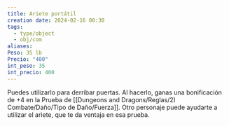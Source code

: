 ```yaml
---
title: Ariete portátil
creation date: 2024-02-16 00:30
tags:
  - type/object
  - obj/com
aliases: 
Peso: 35 lb
Precio: "400"
int_peso: 35
int_precio: 400
---
```

Puedes utilizarlo para derribar puertas.
Al hacerlo, ganas una bonificación de +4 en la Prueba de [[Dungeons and Dragons/Reglas/2) Combate/Daño/Tipo de Daño/Fuerza]]. Otro personaje puede ayudarte a utilizar el ariete, que te da ventaja en esa prueba.
